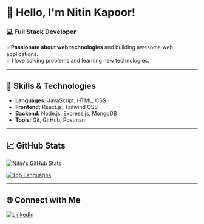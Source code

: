 # 👋 Hello, I'm Nitin Kapoor!  
### 💻 Full Stack Developer 

🎶 **Passionate about web technologies** and building awesome web applications.  
💡 I love solving problems and learning new technologies.  

---

## 🚀 Skills & Technologies
- **Languages:** JavaScript, HTML, CSS  
- **Frontend:** React.js, Tailwind CSS  
- **Backend:** Node.js, Express.js, MongoDB  
- **Tools:** Git, GitHub, Postman  

---

## 📈 GitHub Stats  
![Nitin's GitHub Stats](https://github-readme-stats.vercel.app/api?username=nitinn0&show_icons=true&theme=radical)

[![Top Languages](https://github-readme-stats.vercel.app/api/top-langs/?username=nitinn0&layout=compact)](https://github.com/anuraghazra/github-readme-stats)

---

## 🌐 Connect with Me  
[![LinkedIn](https://img.shields.io/badge/LinkedIn-blue?style=for-the-badge&logo=linkedin)](https://www.linkedin.com/in/nitin-kapoor-2a614922a/)  
